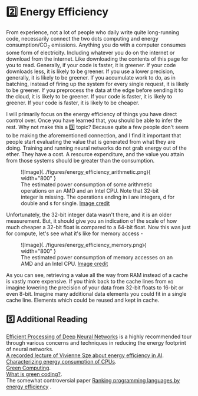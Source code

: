 # 2️⃣ Energy Efficiency
From experience, not a lot of people who daily write quite long-running code, necessarily
connect the two dots computing and energy consumption/CO<sub>2</sub> emissions. Anything you
do with a computer consumes some form of electricity. Including whatever you do on the internet
or download from the internet. Like downloading the contents of this page for you to read.
Generally, if your code is faster, it is greener. If your code
downloads less, it is likely to be greener. If you use a lower precision, generally,
it is likely to be greener. If you accumulate work to do, as in batching, instead of
firing up the system for every single request, it is likely to be greener. If you
preprocess the data at the edge before sending it to the cloud, it is likely to be greener.
If your code is faster, it is likely to greener. If your code is faster, it is likely to be cheaper.

I will primarily focus on the energy efficiency of things you have direct control over. Once you
have learned that, you should be able to infer the rest. Why not make this a 3️⃣ topic?
Because quite a few people don't seem to be making the aforementioned connection, and I find it
important that people start evaluating the value that is generated from what they are doing.
Training and running neural networks do not grab energy out of the ether. They have a cost.
A resource expenditure, and the value you attain from those systems should be greater than
the consumption.

<figure markdown>
![Image](../figures/energy_efficiency_arithmetic.png){ width="800" }
<figcaption>
The estimated power consumption of some arithmetic operations on an AMD and an Intel
CPU. Note that 32-bit integer is missing. The operations ending in i are integers,
d for double and s for single.
<a href="https://ieeexplore.ieee.org/document/5598316">
Image credit </a>
</figcaption>
</figure>

Unfortunately, the 32-bit integer data wasn't there, and it is an older measurement.
But, it should give you an indication of the scale of how much cheaper a 32-bit
float is compared to a 64-bit float. Now this was just for compute, let's
see what it's like for memory access -

<figure markdown>
![Image](../figures/energy_efficiency_memory.png){ width="800" }
<figcaption>
The estimated power consumption of memory accesses on an AMD and an Intel
CPU.
<a href="https://ieeexplore.ieee.org/document/5598316">
Image credit </a>
</figcaption>
</figure>

As you can see, retrieving a value all the way from RAM instead of a cache
is vastly more expensive. If you think back to the cache lines from ```m1```
imagine lowering the precision of your data from 32-bit floats to 16-bit or
even 8-bit. Imagine many additional data elements you could fit in a single
cache line. Elements which could be reused and kept in cache.

## 5️⃣ Additional Reading
[Efficient Processing of Deep Neural Networks](https://arxiv.org/pdf/1703.09039.pdf) is a highly
recommended tour through various concerns and techniques in reducing the energy footprint of
neural networks.  
[A recorded lecture of Vivienne Sze about energy efficiency in AI](https://www.youtube.com/watch?v=WbLQqPw_n88).  
[Characterizing energy consumption of CPUs](https://ieeexplore.ieee.org/document/5598316).  
[Green Computing](https://en.wikipedia.org/wiki/Green_computing).  
[What is green coding?](https://geekflare.com/green-coding/).  
The somewhat controversial paper
[Ranking programming languages by energy efficiency](https://www.sciencedirect.com/science/article/pii/S0167642321000022)
.
